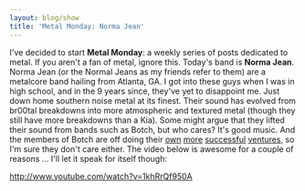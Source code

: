 ```yaml
---
layout: blog/show
title: 'Metal Monday: Norma Jean'
---
```


I've decided to start **Metal Monday**: a weekly series of posts dedicated to metal. If you aren't a fan of metal, ignore this. Today's band is **Norma Jean**. Norma Jean (or the Normal Jeans as my friends refer to them) are a metalcore band hailing from Atlanta, GA. I got into these guys when I was in high school, and in the 9 years since, they've yet to disappoint me. Just down home southern noise metal at its finest. Their sound has evolved from br00tal breakdowns into more atmospheric and textured metal (though they still have more breakdowns than a Kia). Some might argue that they lifted their sound from bands such as Botch, but who cares? It's good music. And the members of Botch are off doing their [own](http://en.wikipedia.org/wiki/Narrows_(band) "Narrows") [more](http://en.wikipedia.org/wiki/Minus_the_Bear "Minus the Bear") [successful](http://en.wikipedia.org/wiki/Russian_Circles "Russian Circles") [ventures](http://en.wikipedia.org/wiki/These_Arms_Are_Snakes "These Arms Are Snakes"), so I'm sure they don't care either. The video below is awesome for a couple of reasons … I'll let it speak for itself though:

http://www.youtube.com/watch?v=1khRrQf950A
